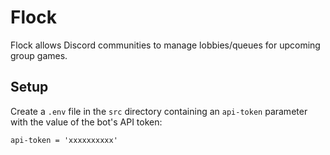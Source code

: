 # Flock
Flock allows Discord communities to manage lobbies/queues for upcoming group games.

## Setup
Create a `.env` file in the `src` directory containing an `api-token` parameter with the value of the bot's API token:

```
api-token = 'xxxxxxxxxx'
```